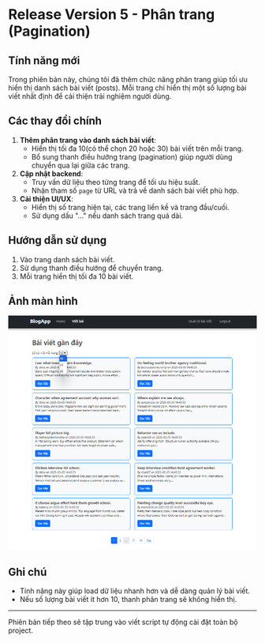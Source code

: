 # Release Version 5 - Phân trang (Pagination)

## Tính năng mới

Trong phiên bản này, chúng tôi đã thêm chức năng phân trang giúp tối ưu hiển thị danh sách bài viết (posts). Mỗi trang chỉ hiển thị một số lượng bài viết nhất định để cải thiện trải nghiệm người dùng.

## Các thay đổi chính

1. **Thêm phân trang vào danh sách bài viết**:
   - Hiển thị tối đa 10(có thể chọn 20 hoặc 30) bài viết trên mỗi trang.
   - Bổ sung thanh điều hướng trang (pagination) giúp người dùng chuyển qua lại giữa các trang.
2. **Cập nhật backend**:
   - Truy vấn dữ liệu theo từng trang để tối ưu hiệu suất.
   - Nhận tham số `page` từ URL và trả về danh sách bài viết phù hợp.
3. **Cải thiện UI/UX**:
   - Hiển thị số trang hiện tại, các trang liền kề và trang đầu/cuối.
   - Sử dụng dấu "..." nếu danh sách trang quá dài.

## Hướng dẫn sử dụng

1. Vào trang danh sách bài viết.
2. Sử dụng thanh điều hướng để chuyển trang.
3. Mỗi trang hiển thị tối đa 10 bài viết.

## Ảnh màn hình

![alt text](image.png)

## Ghi chú

- Tính năng này giúp load dữ liệu nhanh hơn và dễ dàng quản lý bài viết.
- Nếu số lượng bài viết ít hơn 10, thanh phân trang sẽ không hiển thị.

---

Phiên bản tiếp theo sẽ tập trung vào viết script tự động cài đặt toàn bộ project.



